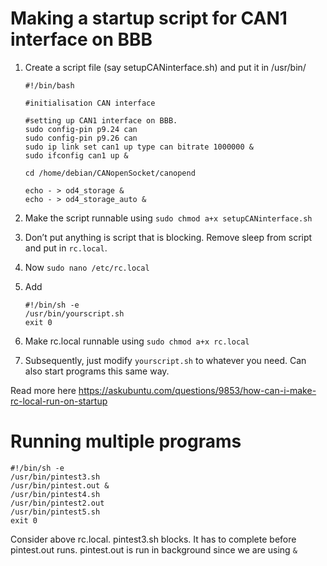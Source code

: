 # Making a startup script for CAN1 interface on BBB
1.	Create a script file (say setupCANinterface.sh) and put it in /usr/bin/

	```
	#!/bin/bash

	#initialisation CAN interface

	#setting up CAN1 interface on BBB.
	sudo config-pin p9.24 can
	sudo config-pin p9.26 can
	sudo ip link set can1 up type can bitrate 1000000 &
	sudo ifconfig can1 up &
	
	cd /home/debian/CANopenSocket/canopend

	echo - > od4_storage &
	echo - > od4_storage_auto &
	```
	
2.	Make the script runnable using `sudo chmod a+x setupCANinterface.sh`
3.	Don’t put anything is script that is blocking. Remove sleep from script and put in `rc.local`.
4.	Now `sudo nano /etc/rc.local`
5.	Add 

	```
	#!/bin/sh -e
	/usr/bin/yourscript.sh
	exit 0
	```
	
6.	Make rc.local runnable using `sudo chmod a+x rc.local`
7.	Subsequently, just modify `yourscript.sh` to whatever you need. Can also start programs this same way.


Read more here
https://askubuntu.com/questions/9853/how-can-i-make-rc-local-run-on-startup

# Running multiple programs

```
#!/bin/sh -e
/usr/bin/pintest3.sh
/usr/bin/pintest.out &
/usr/bin/pintest4.sh
/usr/bin/pintest2.out
/usr/bin/pintest5.sh
exit 0
```

Consider above rc.local. pintest3.sh blocks. It has to complete before pintest.out runs. pintest.out is run in background since we are using `&`

